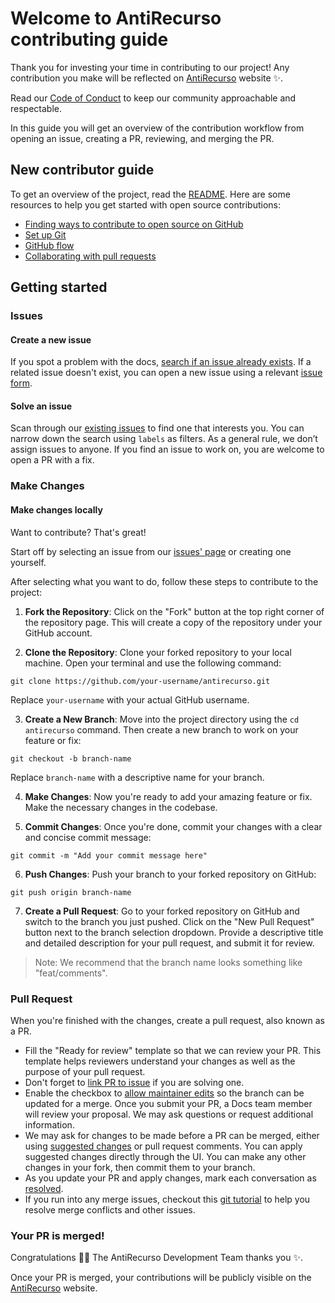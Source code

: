 # Welcome to AntiRecurso contributing guide <!-- omit in toc -->

Thank you for investing your time in contributing to our project! Any contribution you make will be reflected on [AntiRecurso](http://antirecurso.nei-isep.org) website :sparkles:.

Read our [Code of Conduct](./CODE_OF_CONDUCT.md) to keep our community approachable and respectable.

In this guide you will get an overview of the contribution workflow from opening an issue, creating a PR, reviewing, and merging the PR.

## New contributor guide

To get an overview of the project, read the [README](README.md). Here are some resources to help you get started with open source contributions:

- [Finding ways to contribute to open source on GitHub](https://docs.github.com/en/get-started/exploring-projects-on-github/finding-ways-to-contribute-to-open-source-on-github)
- [Set up Git](https://docs.github.com/en/get-started/quickstart/set-up-git)
- [GitHub flow](https://docs.github.com/en/get-started/quickstart/github-flow)
- [Collaborating with pull requests](https://docs.github.com/en/github/collaborating-with-pull-requests)

## Getting started

### Issues

#### Create a new issue

If you spot a problem with the docs, [search if an issue already exists](https://docs.github.com/en/github/searching-for-information-on-github/searching-on-github/searching-issues-and-pull-requests#search-by-the-title-body-or-comments). If a related issue doesn't exist, you can open a new issue using a relevant [issue form](https://github.com/Nucleo-Estudantes-Informatica-ISEP/antirecurso/issues/new/choose).

#### Solve an issue

Scan through our [existing issues](https://github.com/Nucleo-Estudantes-Informatica-ISEP/antirecurso/issues) to find one that interests you. You can narrow down the search using `labels` as filters. As a general rule, we don’t assign issues to anyone. If you find an issue to work on, you are welcome to open a PR with a fix.

### Make Changes

#### Make changes locally

Want to contribute? That's great!

Start off by selecting an issue from our [issues' page](https://github.com/Nucleo-Estudantes-Informatica-ISEP/antirecurso/issues) or creating one yourself.

After selecting what you want to do, follow these steps to contribute to the project:

1. **Fork the Repository**: Click on the "Fork" button at the top right corner of the repository page. This will create a copy of the repository under your GitHub account.

2. **Clone the Repository**: Clone your forked repository to your local machine. Open your terminal and use the following command:

```
git clone https://github.com/your-username/antirecurso.git
```

Replace `your-username` with your actual GitHub username.

3. **Create a New Branch**: Move into the project directory using the `cd antirecurso` command. Then create a new branch to work on your feature or fix:

```
git checkout -b branch-name
```

Replace `branch-name` with a descriptive name for your branch.

4. **Make Changes**: Now you're ready to add your amazing feature or fix. Make the necessary changes in the codebase.

5. **Commit Changes**: Once you're done, commit your changes with a clear and concise commit message:

```
git commit -m "Add your commit message here"
```

6. **Push Changes**: Push your branch to your forked repository on GitHub:

```
git push origin branch-name
```

7. **Create a Pull Request**: Go to your forked repository on GitHub and switch to the branch you just pushed. Click on the "New Pull Request" button next to the branch selection dropdown. Provide a descriptive title and detailed description for your pull request, and submit it for review.

> Note: We recommend that the branch name looks something like "feat/comments".

### Pull Request

When you're finished with the changes, create a pull request, also known as a PR.

- Fill the "Ready for review" template so that we can review your PR. This template helps reviewers understand your changes as well as the purpose of your pull request.
- Don't forget to [link PR to issue](https://docs.github.com/en/issues/tracking-your-work-with-issues/linking-a-pull-request-to-an-issue) if you are solving one.
- Enable the checkbox to [allow maintainer edits](https://docs.github.com/en/github/collaborating-with-issues-and-pull-requests/allowing-changes-to-a-pull-request-branch-created-from-a-fork) so the branch can be updated for a merge.
  Once you submit your PR, a Docs team member will review your proposal. We may ask questions or request additional information.
- We may ask for changes to be made before a PR can be merged, either using [suggested changes](https://docs.github.com/en/github/collaborating-with-issues-and-pull-requests/incorporating-feedback-in-your-pull-request) or pull request comments. You can apply suggested changes directly through the UI. You can make any other changes in your fork, then commit them to your branch.
- As you update your PR and apply changes, mark each conversation as [resolved](https://docs.github.com/en/github/collaborating-with-issues-and-pull-requests/commenting-on-a-pull-request#resolving-conversations).
- If you run into any merge issues, checkout this [git tutorial](https://github.com/skills/resolve-merge-conflicts) to help you resolve merge conflicts and other issues.

### Your PR is merged!

Congratulations :tada::tada: The AntiRecurso Development Team thanks you :sparkles:.

Once your PR is merged, your contributions will be publicly visible on the [AntiRecurso](http://antirecurso.nei-isep.org) website.
